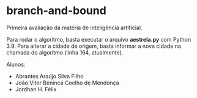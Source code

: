 # branch-and-bound
Primeira avaliação da matéria de inteligência artificial.

Para rodar o algoritmo, basta executar o arquivo **aestrela.py**
com Python 3.9. Para alterar a cidade de origem, basta informar
a nova cidade na chamada do algoritmo (linha 164, atualmente).

Alunos:
* Abrantes Araújo Silva Filho
* João Vitor Benincá Coelho de Mendonça
* Jordhan H. Félix
